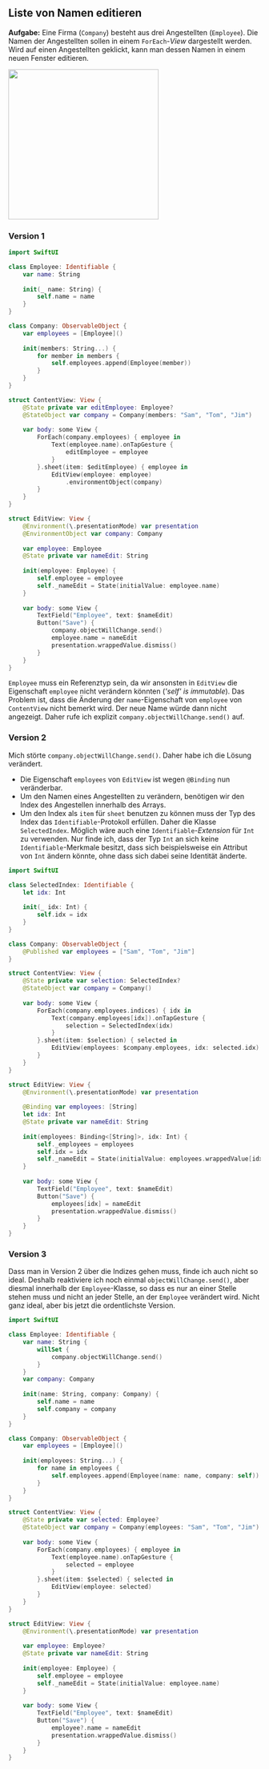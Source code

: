 ## Liste von Namen editieren

**Aufgabe:** Eine Firma (`Company`) besteht aus drei Angestellten (`Employee`). Die Namen der Angestellten sollen in einem `ForEach`-*View* dargestellt werden. Wird auf einen Angestellten geklickt, kann man dessen Namen in einem neuen Fenster editieren.

<img src="media/edit-list-of-employees.gif" width=300>

### Version 1

```swift
import SwiftUI

class Employee: Identifiable {
    var name: String
    
    init(_ name: String) {
        self.name = name
    }
}

class Company: ObservableObject {
    var employees = [Employee]()
    
    init(members: String...) {
        for member in members {
            self.employees.append(Employee(member))
        }
    }
}

struct ContentView: View {
    @State private var editEmployee: Employee?
    @StateObject var company = Company(members: "Sam", "Tom", "Jim")
    
    var body: some View {
        ForEach(company.employees) { employee in
            Text(employee.name).onTapGesture {
                editEmployee = employee
            }
        }.sheet(item: $editEmployee) { employee in
            EditView(employee: employee)
                .environmentObject(company)
        }
    }
}

struct EditView: View {
    @Environment(\.presentationMode) var presentation
    @EnvironmentObject var company: Company
    
    var employee: Employee
    @State private var nameEdit: String
    
    init(employee: Employee) {
        self.employee = employee
        self._nameEdit = State(initialValue: employee.name)
    }
    
    var body: some View {
        TextField("Employee", text: $nameEdit)
        Button("Save") {
            company.objectWillChange.send()
            employee.name = nameEdit
            presentation.wrappedValue.dismiss()
        }
    }
}
```

`Employee` muss ein Referenztyp sein, da wir ansonsten in `EditView` die Eigenschaft `employee` nicht verändern könnten (*'self' is immutable*). Das Problem ist, dass die Änderung der `name`-Eigenschaft von `employee` von `ContentView` nicht bemerkt wird. Der neue Name würde dann nicht angezeigt. Daher rufe ich explizit `company.objectWillChange.send()` auf.

### Version 2

Mich störte `company.objectWillChange.send()`. Daher habe ich die Lösung verändert. 
* Die Eigenschaft `employees` von `EditView` ist wegen `@Binding` nun veränderbar.
* Um den Namen eines Angestellten zu verändern, benötigen wir den Index des Angestellen innerhalb des Arrays.
* Um den Index als `item` für `sheet` benutzen zu können muss der Typ des Index das `Identifiable`-Protokoll erfüllen. Daher die Klasse `SelectedIndex`. Möglich wäre auch eine `Identifiable`-*Extension* für `Int` zu verwenden. Nur finde ich, dass der Typ `Int` an sich keine `Identifiable`-Merkmale besitzt, dass sich beispielsweise ein Attribut von `Int` ändern könnte, ohne dass sich dabei seine Identität änderte.

```swift
import SwiftUI

class SelectedIndex: Identifiable {
    let idx: Int
    
    init(_ idx: Int) {
        self.idx = idx
    }
}

class Company: ObservableObject {
    @Published var employees = ["Sam", "Tom", "Jim"]
}

struct ContentView: View {
    @State private var selection: SelectedIndex?
    @StateObject var company = Company()
    
    var body: some View {
        ForEach(company.employees.indices) { idx in
            Text(company.employees[idx]).onTapGesture {
                selection = SelectedIndex(idx)
            }
        }.sheet(item: $selection) { selected in
            EditView(employees: $company.employees, idx: selected.idx)
        }
    }
}

struct EditView: View {
    @Environment(\.presentationMode) var presentation
    
    @Binding var employees: [String]
    let idx: Int
    @State private var nameEdit: String
    
    init(employees: Binding<[String]>, idx: Int) {
        self._employees = employees
        self.idx = idx
        self._nameEdit = State(initialValue: employees.wrappedValue[idx])
    }
    
    var body: some View {
        TextField("Employee", text: $nameEdit)
        Button("Save") {
            employees[idx] = nameEdit
            presentation.wrappedValue.dismiss()
        }
    }
}
```

### Version 3

Dass man in Version 2 über die Indizes gehen muss, finde ich auch nicht so ideal. Deshalb reaktiviere ich noch einmal `objectWillChange.send()`, aber diesmal innerhalb der `Employee`-Klasse, so dass es nur an einer Stelle stehen muss und nicht an jeder Stelle, an der `Employee` verändert wird. Nicht ganz ideal, aber bis jetzt die ordentlichste Version.

```swift
import SwiftUI

class Employee: Identifiable {
    var name: String {
        willSet {
            company.objectWillChange.send()
        }
    }
    var company: Company
    
    init(name: String, company: Company) {
        self.name = name
        self.company = company
    }
}

class Company: ObservableObject {
    var employees = [Employee]()
    
    init(employees: String...) {
        for name in employees {
            self.employees.append(Employee(name: name, company: self))
        }
    }
}

struct ContentView: View {
    @State private var selected: Employee?
    @StateObject var company = Company(employees: "Sam", "Tom", "Jim")
    
    var body: some View {
        ForEach(company.employees) { employee in
            Text(employee.name).onTapGesture {
                selected = employee
            }
        }.sheet(item: $selected) { selected in
            EditView(employee: selected)
        }
    }
}

struct EditView: View {
    @Environment(\.presentationMode) var presentation
    
    var employee: Employee?
    @State private var nameEdit: String
    
    init(employee: Employee) {
        self.employee = employee
        self._nameEdit = State(initialValue: employee.name)
    }
    
    var body: some View {
        TextField("Employee", text: $nameEdit)
        Button("Save") {
            employee?.name = nameEdit
            presentation.wrappedValue.dismiss()
        }
    }
}
```

